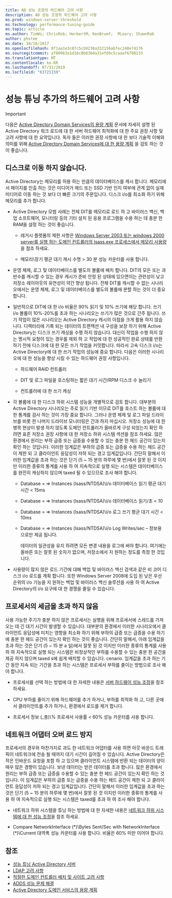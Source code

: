 ```yaml
---
title: AD 성능 조정의 하드웨어 고려 사항
description: AD 성능 조정의 하드웨어 고려 사항
ms.prod: windows-server-threshold
ms.technology: performance-tuning-guide
ms.topic: article
ms.author: TimWi; ChrisRob; HerbertM; KenBrumf;  MLeary; ShawnRab
author: phstee
ms.date: 10/16/2017
ms.openlocfilehash: 0f1aa1e3c07c5cb9238a332156abfec248e74176
ms.sourcegitcommit: af80963a1d16c0b836da31efd9c5caaaf6708133
ms.translationtype: MT
ms.contentlocale: ko-KR
ms.lasthandoff: 07/31/2019
ms.locfileid: "63721159"
---
```

# <a name="hardware-considerations-in-adds-performance-tuning"></a>성능 튜닝 추가의 하드웨어 고려 사항 

>[!Important]
> 다음은 [Active Directory Domain Services의 용량 계획](https://go.microsoft.com/fwlink/?LinkId=324566) 문서에 자세히 설명 된 Active Directory 워크 로드에 대 한 서버 하드웨어 최적화에 대 한 주요 권장 사항 및 고려 사항에 대 한 요약입니다. 독자 들은 이러한 권장 사항에 대 한 보다 기술적 이해와 의미를 위해 [Active Directory Domain Services에 대 한 용량 계획](https://go.microsoft.com/fwlink/?LinkId=324566) 을 검토 하는 것이 좋습니다.

## <a name="avoid-going-to-disk"></a>디스크로 이동 하지 않습니다.

Active Directory는 메모리를 허용 하는 만큼의 데이터베이스를 캐시 합니다. 메모리에서 페이지를 인출 하는 것은 미디어가 헤드 또는 SSD 기반 인지 여부에 관계 없이 실제 미디어로 이동 하는 것 보다 더 빠른 크기의 주문입니다. 디스크 i/o를 최소화 하기 위해 메모리를 추가 합니다.

-   Active Directory 모범 사례는 전체 DIT를 메모리로 로드 하 고 바이러스 백신, 백업 소프트웨어, 모니터링 등의 기타 설치 된 응용 프로그램을 수용 하는 데 충분 한 RAM을 설정 하는 것이 좋습니다.

    -   레거시 플랫폼의 제한 사항은 [Windows Server 2003 또는 windows 2000 server를 실행 하는 도메인 컨트롤러의 lsass.exe 프로세스에서 메모리 사용량](https://support.microsoft.com/kb/308356)을 참조 하세요.

    -   메모리\\장기 평균 대기 캐시 수명 &gt; 30 분 성능 카운터를 사용 합니다.

-   운영 체제, 로그 및 데이터베이스를 별도의 볼륨에 배치 합니다. DIT의 모든 또는 과반수를 캐시할 수 있는 경우 캐시가 준비 안정 된 상태에 있으면이는 관련성이 낮고 저장소 레이아웃의 유연성이 약간 향상 됩니다. 전체 DIT를 캐시할 수 없는 시나리오에서는 운영 체제, 로그 및 데이터베이스를 별도의 볼륨에 분할 하는 것이 더 중요 합니다.

-   일반적으로 DIT에 대 한 i/o 비율은 90% 읽기 및 10% 쓰기에 해당 합니다. 쓰기 i/o 볼륨이 10%-20%를 초과 하는 시나리오는 쓰기가 많은 것으로 간주 됩니다. 쓰기 작업이 많은 시나리오는 Active Directory 캐시의 이점을 크게 활용 하지 않습니다. 디렉터리에 기록 되는 데이터의 트랜잭션 내 구성을 보장 하기 위해 Active Directory는 디스크 쓰기 캐싱을 수행 하지 않습니다. 대신이 작업을 수행 하지 않는 명시적 요청이 있는 경우를 제외 하 고 작업에 대 한 성공적인 완료 상태를 반환 하기 전에 디스크에 대 한 모든 쓰기 작업을 커밋합니다. 따라서 고속 디스크 i/o는 Active Directory에 대 한 쓰기 작업의 성능에 중요 합니다. 다음은 이러한 시나리오에 대 한 성능을 향상 시킬 수 있는 하드웨어 권장 사항입니다.

    -   하드웨어 RAID 컨트롤러

    -   DIT 및 로그 파일을 호스팅하는 짧은 대기 시간/RPM 디스크 수 늘리기

    -   컨트롤러에 대 한 쓰기 캐싱

-   각 볼륨에 대 한 디스크 하위 시스템 성능을 개별적으로 검토 합니다. 대부분의 Active Directory 시나리오는 주로 읽기 기반 이므로 DIT를 호스트 하는 볼륨에 대 한 통계를 검사 하는 것이 가장 중요 합니다. 그러나 운영 체제 및 로그 파일 드라이브를 비롯 한 나머지 드라이브 모니터링은 간과 하지 마십시오. 저장소 성능에 대 한 병목 현상이 발생 하지 않도록 도메인 컨트롤러가 올바르게 구성 되었는지 확인 하려면 표준 저장소 권장 사항에 대 한 저장소 하위 시스템 섹션을 참조 하세요. 많은 환경에서 원리는 부하 급증 또는 급증을 수용할 수 있는 충분 한 헤드 공간이 있는지 확인 하는 것입니다. 이러한 임계값은 부하의 급증 또는 급증을 수용 하는 헤드 공간이 제한 되 고 클라이언트 응답성이 저하 되는 경고 임계값입니다. 간단히 말해서 이러한 임계값을 초과 하는 것은 단기 (5 ~ 15 분의 하루에 몇 번)에서 잘못 된 것 이지만 이러한 종류의 통계를 사용 하 여 지속적으로 실행 되는 시스템은 데이터베이스를 완전히 캐싱하지 않으며 taxed 될 수 있으므로 조사 해야 합니다.

    -   Database = =&gt; Instances (lsass/NTDSA)\\i/o 데이터베이스 읽기 평균 대기 시간 &lt; 15ms

    -   Database = =&gt; Instances (lsass/NTDSA)\\i/o 데이터베이스 읽기/초 &lt; 10

    -   Database = =&gt; Instances (lsass/NTDSA)\\i/o 로그 쓰기 평균 대기 시간 &lt; 10ms

    -   Database = =&gt; Instances (lsass/NTDSA)\\i/o Log Writes/sec – 정보용 으로만 제공 됩니다.

        데이터의 일관성을 유지 하려면 모든 변경 내용을 로그에 써야 합니다. 여기에는 올바른 또는 잘못 된 숫자가 없으며, 저장소에서 지 원하는 정도를 측정 한 것입니다.

-   사용량이 많지 않은 로드 기간에 대해 백업 및 바이러스 백신 검색과 같은 비 코어 디스크 i/o 로드를 계획 합니다. 또한 Windows Server 2008에 도입 된 낮은 우선 순위의 i/o 기능을 지 원하는 백업 및 바이러스 백신 솔루션을 사용 하 여 Active Directory의 i/o 요구에 대 한 경쟁을 줄일 수 있습니다.

## <a name="dont-over-tax-the-processors"></a>프로세서의 세금을 초과 하지 않음

사용 가능한 주기가 충분 하지 않은 프로세서는 실행을 위해 프로세서에 스레드를 가져오는 데 긴 대기 시간이 발생할 수 있습니다. 대부분의 환경에서 이러한 시나리오에서 클라이언트 응답성에 미치는 영향을 최소화 하기 위해 부하의 급증 또는 급증을 수용 하기에 충분 한 헤드 공간이 있는지 확인 하는 것이 좋습니다. 간단히 말해서, 아래 임계값을 초과 하는 것은 단기 (5 ~ 15 분 a 일)에서 잘못 된 것 이지만 이러한 종류의 통계를 사용 하 여 지속적으로 실행 되는 시스템은 비정상적인 부하를 수용할 수 있는 충분 한 공간을 제공 하지 않으며 taxed s에 쉽게 배치할 수 있습니다. cenario. 임계값을 초과 하는 기간 동안 지속 되는 기간을 초과 하는 시스템은 프로세서 부하를 줄이는 방법으로 조사 해야 합니다.

-   프로세서를 선택 하는 방법에 대 한 자세한 내용은 [서버 하드웨어 성능 조정](../../hardware/index.md)을 참조 하세요.

-   CPU 부하를 줄이기 위해 하드웨어를 추가 하거나, 부하를 최적화 하 고, 다른 곳에서 클라이언트를 추가 하거나, 환경에서 로드를 제거 합니다.

-   프로세서 정보 (\_총)\\% 프로세서 사용률 &lt; 60% 성능 카운터를 사용 합니다.

## <a name="avoid-overloading-the-network-adapter"></a>네트워크 어댑터 오버 로드 방지

프로세서의 경우와 마찬가지로 과도 한 네트워크 어댑터를 사용 하면 아웃 바운드 트래픽이 네트워크에 전송 될 때까지 대기 시간이 길어질 수 있습니다. Active Directory은 작은 인바운드 요청을 포함 하 고 있으며 클라이언트 시스템에 반환 되는 데이터의 양이 매우 많은 경향이 있습니다. 보낸 데이터는 받은 데이터를 초과 합니다. 많은 환경에서 원리는 부하 급증 또는 급증을 수용할 수 있는 충분 한 헤드 공간이 있는지 확인 하는 것입니다. 이 임계값은 부하의 급증 또는 급증을 수용 하는 헤드 공간이 제한 되 고 클라이언트 응답성이 저하 되는 경고 임계값입니다. 간단히 말해서 이러한 임계값을 초과 하는 것은 단기 (5 ~ 15 분의 하루에 몇 번)에서 잘못 된 것 이지만 이러한 종류의 통계를 사용 하 여 지속적으로 실행 되는 시스템은 taxed를 초과 하 여 조사 해야 합니다.

-   네트워크 하위 시스템을 튜닝 하는 방법에 대 한 자세한 내용은 [네트워크 하위 시스템에 대 한 성능 조정](../../../../networking/technologies/network-subsystem/net-sub-performance-top.md)을 참조 하세요.

-   Compare NetworkInterface (\*)\\Bytes Sent/Sec with NetworkInterface (\*)\\Current 대역폭 성능 카운터를 사용 합니다. 비율은 60% 미만 이어야 합니다.

## <a name="see-also"></a>참조
- [성능 튜닝 Active Directory 서버](index.md)
- [LDAP 고려 사항](ldap-considerations.md)
- [적절한 도메인 컨트롤러 배치 및 사이트 고려 사항](site-definition-considerations.md)
- [ADDS 성능 문제 해결](troubleshoot.md) 
- [Active Directory 도메인 서비스의 용량 계획](https://go.microsoft.com/fwlink/?LinkId=324566)
